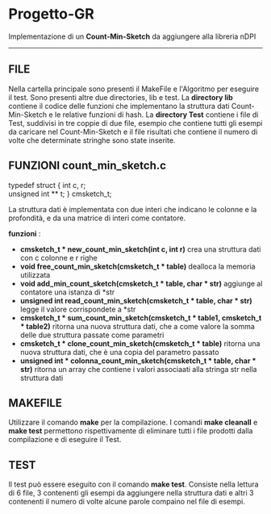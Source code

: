 # Progetto-GR
Implementazione di un **Count-Min-Sketch** da aggiungere alla libreria nDPI
***
## FILE
Nella cartella principale sono presenti il MakeFile e l'Algoritmo per eseguire il test.
Sono presenti altre due directories, lib e test. La **directory lib** contiene il codice delle funzioni che
implementano la struttura dati Count-Min-Sketch e le relative funzioni di hash.
La **directory Test** contiene i file di Test, suddivisi in tre coppie di due file, esempio che contiene tutti gli esempi da
caricare nel Count-Min-Sketch e il file risultati che contiene il numero di volte che determinate stringhe sono state inserite.

## FUNZIONI count_min_sketch.c 
  
  typedef struct {
    int c, r;     
    unsigned int ** t;
  } cmsketch_t;
  
  La struttura dati è implementata con due interi che indicano le colonne e la profondità, e da 
  una matrice di interi come contatore.
  
  **funzioni** :
   * **cmsketch_t * new_count_min_sketch(int c, int r)** crea una struttura dati con c colonne e r righe
   *  **void free_count_min_sketch(cmsketch_t * table)** dealloca la memoria utilizzata
   *  **void add_min_count_sketch(cmsketch_t * table, char * str)** aggiunge al contatore una istanza di *str
   *  **unsigned int read_count_min_sketch(cmsketch_t * table, char * str)** legge il valore corrispondete a *str
   *  **cmsketch_t * sum_count_min_sketch(cmsketch_t * table1, cmsketch_t * table2)** ritorna una nuova struttura dati, che a come valore la somma delle due struttura passate come parametri
   *  **cmsketch_t * clone_count_min_sketch(cmsketch_t * table)** ritorna una nuova struttura dati, che è una copia del parametro passato
   *  **unsigned int * colonna_count_min_sketch(cmsketch_t * table, char * str)** ritorna un array che contiene i valori associaati alla stringa str nella struttura dati
   
## MAKEFILE
 Utilizzare il comando **make** per la compilazione.
 I comandi **make cleanall** e **make test** permettono rispettivamente di eliminare tutti i file prodotti dalla compilazione e di eseguire il Test.
 
 ## TEST
 Il test può essere eseguito con il comando **make test**.
 Consiste nella lettura di 6 file, 3 contenenti gli esempi da aggiungere nella struttura dati e altri 3 contenenti il numero di volte alcune parole compaino nel    file di esempi.
 
  
  
  
